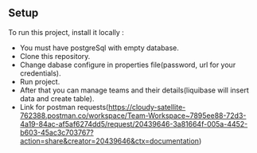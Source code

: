 ## Setup
To run this project, install it locally :
* You must have postgreSql with empty database.
* Clone this repository.
* Change dabase configure in properties file(password, url for your credentials).
* Run project.
* After that you can manage teams and their details(liquibase will insert data and create table).
* Link for postman requests(https://cloudy-satellite-762388.postman.co/workspace/Team-Workspace~7895ee88-72d3-4a19-84ac-af5af6274dd5/request/20439646-3a81664f-005a-4452-b603-45ac3c703767?action=share&creator=20439646&ctx=documentation)
